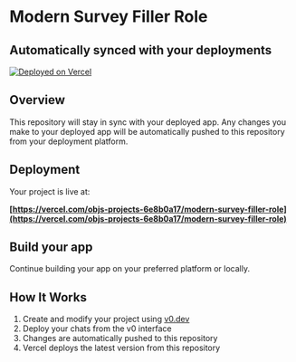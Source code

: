 # Modern Survey Filler Role

## Automatically synced with your deployments

[![Deployed on Vercel](https://img.shields.io/badge/Deployed%20on-Vercel-black?style=for-the-badge&logo=vercel)](https://vercel.com/objs-projects-6e8b0a17/modern-survey-filler-role)

## Overview

This repository will stay in sync with your deployed app.
Any changes you make to your deployed app will be automatically pushed to this repository from your deployment platform.

## Deployment

Your project is live at:

**[https://vercel.com/objs-projects-6e8b0a17/modern-survey-filler-role](https://vercel.com/objs-projects-6e8b0a17/modern-survey-filler-role)**

## Build your app

Continue building your app on your preferred platform or locally.

## How It Works

1. Create and modify your project using [v0.dev](https://v0.dev)
2. Deploy your chats from the v0 interface
3. Changes are automatically pushed to this repository
4. Vercel deploys the latest version from this repository
